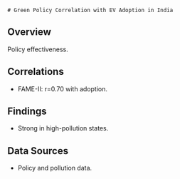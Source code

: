     # Green Policy Correlation with EV Adoption in India

## Overview
Policy effectiveness.

## Correlations
- FAME-II: r=0.70 with adoption.

## Findings
- Strong in high-pollution states.

## Data Sources
- Policy and pollution data.
